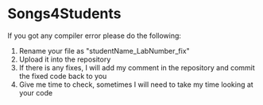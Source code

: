 # Songs4Students
If you got any compiler error please do the following:
1. Rename your file as "studentName_LabNumber_fix"
2. Upload it into the repository
3. If there is any fixes, I will add my comment in the repository and commit the fixed code back to you
4. Give me time to check, sometimes I will need to take my time looking at your code
